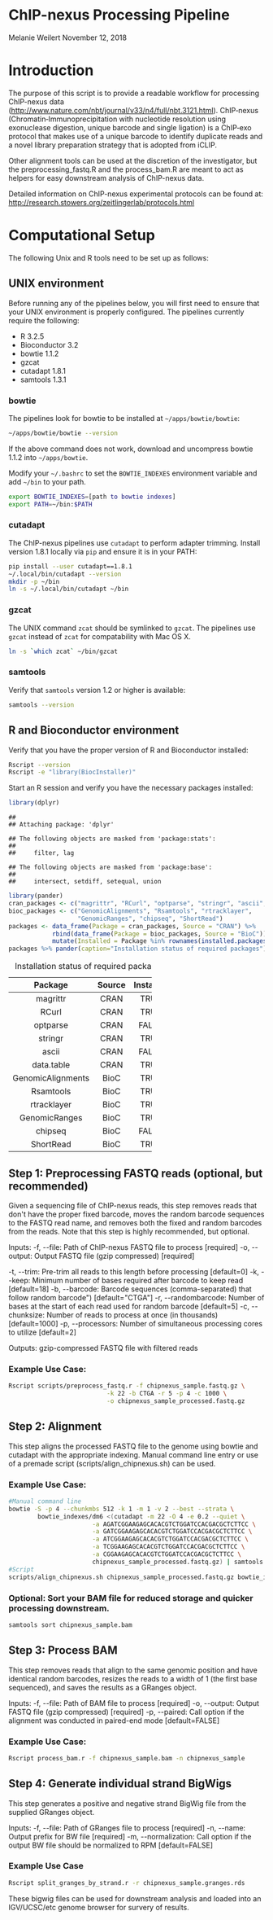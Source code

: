 ChIP-nexus Processing Pipeline
================
Melanie Weilert
November 12, 2018













Introduction
============

The purpose of this script is to provide a readable workflow for processing ChIP-nexus data (<http://www.nature.com/nbt/journal/v33/n4/full/nbt.3121.html>). ChIP‐nexus (Chromatin‐Immunoprecipitation with nucleotide resolution using exonuclease digestion, unique barcode and single ligation) is a ChIP‐exo protocol that makes use of a unique barcode to identify duplicate reads and a novel library preparation strategy that is adopted from iCLIP.

Other alignment tools can be used at the discretion of the investigator, but the preprocessing\_fastq.R and the process\_bam.R are meant to act as helpers for easy downstream analysis of ChIP-nexus data.

Detailed information on ChIP-nexus experimental protocols can be found at: <http://research.stowers.org/zeitlingerlab/protocols.html>

Computational Setup
===================

The following Unix and R tools need to be set up as follows:

UNIX environment
----------------

Before running any of the pipelines below, you will first need to ensure that your UNIX environment is properly configured. The pipelines currently require the following:

-   R 3.2.5
-   Bioconductor 3.2
-   bowtie 1.1.2
-   gzcat
-   cutadapt 1.8.1
-   samtools 1.3.1

### bowtie

The pipelines look for bowtie to be installed at `~/apps/bowtie/bowtie`:

``` bash
~/apps/bowtie/bowtie --version
```

If the above command does not work, download and uncompress bowtie 1.1.2 into `~/apps/bowtie`.

Modify your `~/.bashrc` to set the `BOWTIE_INDEXES` environment variable and add `~/bin` to your path.

``` bash
export BOWTIE_INDEXES=[path to bowtie indexes]
export PATH=~/bin:$PATH
```

### cutadapt

The ChIP-nexus pipelines use `cutadapt` to perform adapter trimming. Install version 1.8.1 locally via `pip` and ensure it is in your PATH:

``` bash
pip install --user cutadapt==1.8.1 
~/.local/bin/cutadapt --version
mkdir -p ~/bin
ln -s ~/.local/bin/cutadapt ~/bin
```

### gzcat

The UNIX command `zcat` should be symlinked to `gzcat`. The pipelines use `gzcat` instead of `zcat` for compatability with Mac OS X.

``` bash
ln -s `which zcat` ~/bin/gzcat
```

### samtools

Verify that `samtools` version 1.2 or higher is available:

``` bash
samtools --version
```

R and Bioconductor environment
------------------------------

Verify that you have the proper version of R and Bioconductor installed:

``` bash
Rscript --version
Rscript -e "library(BiocInstaller)"
```

Start an R session and verify you have the necessary packages installed:

``` r
library(dplyr)
```

    ## 
    ## Attaching package: 'dplyr'

    ## The following objects are masked from 'package:stats':
    ## 
    ##     filter, lag

    ## The following objects are masked from 'package:base':
    ## 
    ##     intersect, setdiff, setequal, union

``` r
library(pander)
cran_packages <- c("magrittr", "RCurl", "optparse", "stringr", "ascii", "data.table")
bioc_packages <- c("GenomicAlignments", "Rsamtools", "rtracklayer",
                   "GenomicRanges", "chipseq", "ShortRead")
packages <- data_frame(Package = cran_packages, Source = "CRAN") %>%
            rbind(data_frame(Package = bioc_packages, Source = "BioC")) %>%
            mutate(Installed = Package %in% rownames(installed.packages()))
packages %>% pander(caption="Installation status of required packages")
```

<table style="width:56%;">
<caption>Installation status of required packages</caption>
<colgroup>
<col width="27%" />
<col width="12%" />
<col width="15%" />
</colgroup>
<thead>
<tr class="header">
<th align="center">Package</th>
<th align="center">Source</th>
<th align="center">Installed</th>
</tr>
</thead>
<tbody>
<tr class="odd">
<td align="center">magrittr</td>
<td align="center">CRAN</td>
<td align="center">TRUE</td>
</tr>
<tr class="even">
<td align="center">RCurl</td>
<td align="center">CRAN</td>
<td align="center">TRUE</td>
</tr>
<tr class="odd">
<td align="center">optparse</td>
<td align="center">CRAN</td>
<td align="center">FALSE</td>
</tr>
<tr class="even">
<td align="center">stringr</td>
<td align="center">CRAN</td>
<td align="center">TRUE</td>
</tr>
<tr class="odd">
<td align="center">ascii</td>
<td align="center">CRAN</td>
<td align="center">FALSE</td>
</tr>
<tr class="even">
<td align="center">data.table</td>
<td align="center">CRAN</td>
<td align="center">TRUE</td>
</tr>
<tr class="odd">
<td align="center">GenomicAlignments</td>
<td align="center">BioC</td>
<td align="center">TRUE</td>
</tr>
<tr class="even">
<td align="center">Rsamtools</td>
<td align="center">BioC</td>
<td align="center">TRUE</td>
</tr>
<tr class="odd">
<td align="center">rtracklayer</td>
<td align="center">BioC</td>
<td align="center">TRUE</td>
</tr>
<tr class="even">
<td align="center">GenomicRanges</td>
<td align="center">BioC</td>
<td align="center">TRUE</td>
</tr>
<tr class="odd">
<td align="center">chipseq</td>
<td align="center">BioC</td>
<td align="center">FALSE</td>
</tr>
<tr class="even">
<td align="center">ShortRead</td>
<td align="center">BioC</td>
<td align="center">TRUE</td>
</tr>
</tbody>
</table>

Step 1: Preprocessing FASTQ reads (optional, but recommended)
-------------------------------------------------------------

Given a sequencing file of ChIP-nexus reads, this step removes reads that don't have the proper fixed barcode, moves the random barcode sequences to the FASTQ read name, and removes both the fixed and random barcodes from the reads. Note that this step is highly recommended, but optional.

Inputs: -f, --file: Path of ChIP-nexus FASTQ file to process \[required\] -o, --output: Output FASTQ file (gzip compressed) \[required\]

-t, --trim: Pre-trim all reads to this length before processing \[default=0\] -k, --keep: Minimum number of bases required after barcode to keep read \[default=18\] -b, --barcode: Barcode sequences (comma-separated) that follow random barcode") \[default="CTGA"\] -r, --randombarcode: Number of bases at the start of each read used for random barcode \[default=5\] -c, --chunksize: Number of reads to process at once (in thousands) \[default=1000\] -p, --processors: Number of simultaneous processing cores to utilize \[default=2\]

Outputs: gzip-compressed FASTQ file with filtered reads

### Example Use Case:

``` bash
Rscript scripts/preprocess_fastq.r -f chipnexus_sample.fastq.gz \
                           -k 22 -b CTGA -r 5 -p 4 -c 1000 \
                           -o chipnexus_sample_processed.fastq.gz
```

Step 2: Alignment
-----------------

This step aligns the processed FASTQ file to the genome using bowtie and cutadapt with the appropriate indexing. Manual command line entry or use of a premade script (scripts/align\_chipnexus.sh) can be used.

### Example Use Case:

``` bash
#Manual command line
bowtie -S -p 4 --chunkmbs 512 -k 1 -m 1 -v 2 --best --strata \
        bowtie_indexes/dm6 <(cutadapt -m 22 -O 4 -e 0.2 --quiet \
                       -a AGATCGGAAGAGCACACGTCTGGATCCACGACGCTCTTCC \
                       -a GATCGGAAGAGCACACGTCTGGATCCACGACGCTCTTCC \
                       -a ATCGGAAGAGCACACGTCTGGATCCACGACGCTCTTCC \
                       -a TCGGAAGAGCACACGTCTGGATCCACGACGCTCTTCC \
                       -a CGGAAGAGCACACGTCTGGATCCACGACGCTCTTCC \
                       chipnexus_sample_processed.fastq.gz) | samtools view -F 4 -Sbo chipnexus_sample.bam -
#Script
scripts/align_chipnexus.sh chipnexus_sample_processed.fastq.gz bowtie_indexes/dm6
```

### Optional: Sort your BAM file for reduced storage and quicker processing downstream.

``` bash
samtools sort chipnexus_sample.bam
```

Step 3: Process BAM
-------------------

This step removes reads that align to the same genomic position and have identical random barcodes, resizes the reads to a width of 1 (the first base sequenced), and saves the results as a GRanges object.

Inputs: -f, --file: Path of BAM file to process \[required\] -o, --output: Output FASTQ file (gzip compressed) \[required\] -p, --paired: Call option if the alignment was conducted in paired-end mode \[default=FALSE\]

### Example Use Case:

``` bash
Rscript process_bam.r -f chipnexus_sample.bam -n chipnexus_sample
```

Step 4: Generate individual strand BigWigs
------------------------------------------

This step generates a positive and negative strand BigWig file from the supplied GRanges object.

Inputs: -f, --file: Path of GRanges file to process \[required\] -n, --name: Output prefix for BW file \[required\] -m, --normalization: Call option if the output BW file should be normalized to RPM \[default=FALSE\]

### Example Use Case

``` bash
Rscript split_granges_by_strand.r -r chipnexus_sample.granges.rds
```

These bigwig files can be used for downstream analysis and loaded into an IGV/UCSC/etc genome browser for survery of results.
